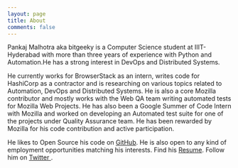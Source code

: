 ```yaml
---
layout: page
title: About
comments: false
---
```

Pankaj Malhotra aka bitgeeky is a Computer Science student at IIIT-Hyderabad with more than three years of experience with Python and Automation.He has a strong interest in DevOps and Distributed Systems. 

He currently works for BrowserStack as an intern, writes code for HashiCorp as a contractor and is researching on various topics related to Automation, DevOps and Distributed Systems. He is also a core Mozilla contributor and mostly works with the Web QA team writing automated tests for Mozilla Web Projects.
He has also been a Google Summer of Code Intern with Mozilla and worked on developing an Automated test suite for one of the projects under Quality Assurance team.
He has been rewarded by Mozilla for his code contribution and active participation.


He likes to Open Source his code on <a href="https://github.com/bitgeeky" target="_blank">GitHub</a>. He is also open to any kind of employment opportunities matching his interests. Find his <a href="{{site.baseurl}}/public/docs/resume.pdf" target="_blank">Resume</a>. Follow him on <a href="https://twitter.com/bitgeekypankaj" target="_blank"> Twitter </a>.
